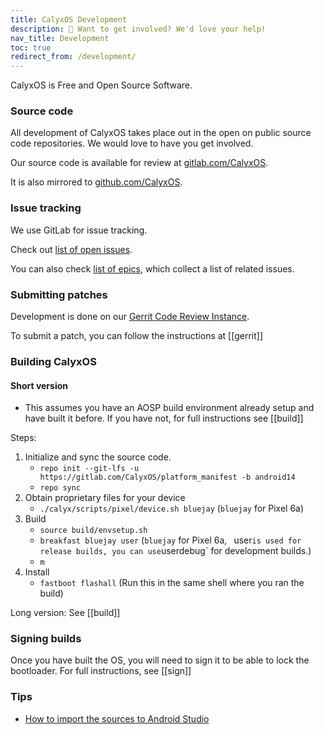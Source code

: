 ```yaml
---
title: CalyxOS Development
description: 💁 Want to get involved? We'd love your help!
nav_title: Development
toc: true
redirect_from: /development/
---
```


CalyxOS is Free and Open Source Software.

### Source code

All development of CalyxOS takes place out in the open on public source code repositories. We would love to have you get involved.

Our source code is available for review at [gitlab.com/CalyxOS](https://gitlab.com/CalyxOS).

It is also mirrored to [github.com/CalyxOS](https://github.com/CalyxOS).

### Issue tracking

We use GitLab for issue tracking.

Check out [list of open issues](https://gitlab.com/CalyxOS/calyxos/issues/).

You can also check [list of epics](https://gitlab.com/groups/CalyxOS/-/epics), which collect a list of related issues.

### Submitting patches

Development is done on our [Gerrit Code Review Instance](https://review.calyxos.org/).

To submit a patch, you can follow the instructions at [[gerrit]]

### Building CalyxOS

#### Short version
* This assumes you have an AOSP build environment already setup and have built it before. If you have not, for full instructions see [[build]]

Steps:
1. Initialize and sync the source code.
   * `repo init --git-lfs -u https://gitlab.com/CalyxOS/platform_manifest -b android14`
   * `repo sync`
2. Obtain proprietary files for your device
   * `./calyx/scripts/pixel/device.sh bluejay` (`bluejay` for Pixel 6a)
3. Build
   * `source build/envsetup.sh`
   * `breakfast bluejay user` (`bluejay` for Pixel 6a, ` `user` is used for release builds, you can use `userdebug` for development builds.)
   * `m`
4. Install
   * `fastboot flashall` (Run this in the same shell where you ran the build)

Long version: See [[build]]

### Signing builds
Once you have built the OS, you will need to sign it to be able to lock the bootloader. For full instructions, see [[sign]]

### Tips

* [How to import the sources to Android Studio](https://wiki.lineageos.org/import-android-studio-howto.html)

<br />
